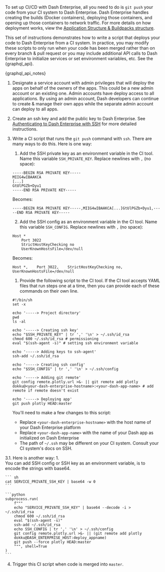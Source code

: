To set up CI/CD with Dash Enterprise, all you need to do is `git push` your code from your CI system to Dash Enterprise. Dash Enterprise handles creating the builds (Docker containers), deploying those containers, and opening up those containers to network traffic. For more details on how deployment works, view the [Application Structure & Buildpacks structure](/dash-enterprise/application-structure).

This set of instructions demonstrates how to write a script that deploys your code to Dash Enterprise from a CI system. In practice, you may modify these scripts to only run when your code has been merged rather than on every branch & pull request or you may include additional API calls to Dash Enterprise to initialize services or set environment variables, etc. See the {graphql_api}.

{graphql_api_notes}


1. Designate a service account with admin privileges that will deploy the apps on behalf of the owners of the apps. This could be a new admin account or an existing one. Admin accounts have deploy access to all applications. By using an admin account, Dash developers can continue to create & manage their own apps while the separate admin account can deploy to all apps.

2. Create an ssh key and add the public key to Dash Enterprise. See [Authenticating to Dash Enterprise with SSH](/dash-enterprise/ssh) for more detailed instructions.

3. Write a CI script that runs the `git push` command with `ssh`. There are many ways to do this. Here is one way:

    1. Add the SSH private key as an environment variable in the CI tool. Name this variable `SSH_PRIVATE_KEY`. Replace newlines with `,` (no space):

    ```
    -----BEGIN RSA PRIVATE KEY-----
    MIIG4wIBAAKCA
    [...]
    GtUlPGZb+Dyu1
    -----END RSA PRIVATE KEY-----
    ```

    Becomes:

    ```
    -----BEGIN RSA PRIVATE KEY-----,MIIG4wIBAAKCA[...]GtUlPGZb+Dyu1,-----END RSA PRIVATE KEY-----
    ```

    2. Add the SSH config as an environment variable in the CI tool. Name this variable `SSH_CONFIG`. Replace newlines with `,` (no space):

    ```
    Host *
        Port 3022
        StrictHostKeyChecking no
        UserKnownHostsFile=/dev/null
    ```

    Becomes:

    ```
    Host *,    Port 3022,    StrictHostKeyChecking no,     UserKnownHostsFile=/dev/null
    ```


    1. Provide the following script to the CI tool. If the CI tool accepts YAML files that 
    run steps one at a time, then you can provide each of these commands on their own line.

    ```
    #!/bin/sh
    set -x

    echo '-----> Project directory'
    pwd
    ls -al

    echo '-----> Creating ssh key'
    echo "$SSH_PRIVATE_KEY" | tr ',' '\n' > ~/.ssh/id_rsa
    chmod 600 ~/.ssh/id_rsa # permissioning
    eval "$(ssh-agent -s)" # setting ssh environment variable

    echo '-----> Adding keys to ssh-agent'
    ssh-add ~/.ssh/id_rsa

    echo '-----> Creating ssh config'
    echo "$SSH_CONFIG" | tr ',' '\n' > ~/.ssh/config

    echo '-----> Adding git remote'
    git config remote.plotly.url >&- || git remote add plotly dokku@<your-dash-enterprise-hostname>:<your-dash-app-name> # add remote if remote doesn't exist

    echo '-----> Deploying app'
    git push plotly HEAD:master
    ```

    You'll need to make a few changes to this script:

    - Replace `<your-dash-enterprise-hostname>` with the host name of your Dash Enterprise platform
    - Replace `<your-dash-app-name>` with the name of your Dash app as initialized on Dash Enterprise
    - The path of `~/.ssh` may be different on your CI system. Consult your CI system's docs on SSH.

3.1. Here is another way:
   1.    
    You can add SSH config or SSH key as an environment variable, is to 
    encode the strings with base64.

    ``` sh
    cat SERVICE_PRIVATE_SSH_KEY | base64 -w 0
    ```

    ```python
    subprocess.run(
        f"""
        echo "SERVICE_PRIVATE_SSH_KEY" | base64 --decode -i > ~/.ssh/id_rsa
        chmod 600 ~/.ssh/id_rsa
        eval "$(ssh-agent -s)"
        ssh-add ~/.ssh/id_rsa
        echo SSH_CONFIG | tr ',' '\n' > ~/.ssh/config
        git config remote.plotly.url >&- || (git remote add plotly 
        dokku@DASH_ENTERPRISE_HOST:deploy_appname)
        git push --force plotly HEAD:master
        """, shell=True
    )
    ```

4. Trigger this CI script when code is merged into `master`.

